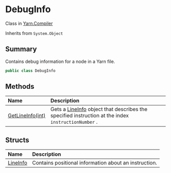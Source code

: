 # DebugInfo

Class in [Yarn.Compiler](/api/csharp/yarn.compiler.md)

Inherits from `System.Object`

## Summary


Contains debug information for a node in a Yarn file.


```csharp
public class DebugInfo
```

## Methods

|Name|Description|
|:---|:---|
|[GetLineInfo(int)](/api/csharp/yarn.compiler.debuginfo.getlineinfo.md)|Gets a  <a href="yarn.compiler.debuginfo.lineinfo.md">LineInfo</a>  object that describes the specified instruction at the index  <code>instructionNumber</code> .|

## Structs

|Name|Description|
|:---|:---|
|[LineInfo](/api/csharp/yarn.compiler.debuginfo.lineinfo.md)|Contains positional information about an instruction.|

